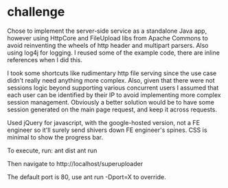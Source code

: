 challenge
=========

Chose to implement the server-side service as a standalone Java app,
however using HttpCore and FileUpload libs from Apache Commons to
avoid reinventing the wheels of http header and multipart parsers. Also
using log4j for logging. I reused some of the example code, there are
inline references when I did this.

I took some shortcuts like rudimentary http file serving since the use
case didn't really need anything more complex. Also, given that there
were not sessions logic beyond supporting various concurrent users I
assumed that each user can be identified by their IP to avoid
implementing more complex session management. Obviously a better
solution would be to have some session generated on the main page
request, and keep it across requests.

Used jQuery for javascript, with the google-hosted version, not a FE
engineer so it'll surely send shivers down FE engineer's spines. CSS is
minimal to show the progress bar.

To execute, run:
	ant dist
	ant run

Then navigate to http://localhost/superuploader

The default port is 80, use ant run -Dport=X to override.
